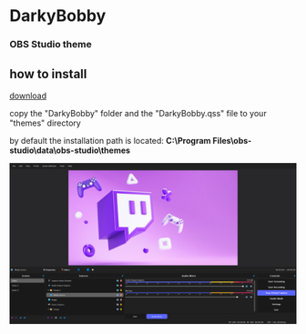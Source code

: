# DarkyBobby
### OBS Studio theme 

## how to install

[download](https://github.com/weezyjs/DarkyBobby/archive/refs/heads/main.zip)

copy the "DarkyBobby" folder and the "DarkyBobby.qss" file to your "themes" directory

by default the installation path is located: **C:\Program Files\obs-studio\data\obs-studio\themes**

![Screenshot](./screenshot.PNG)

